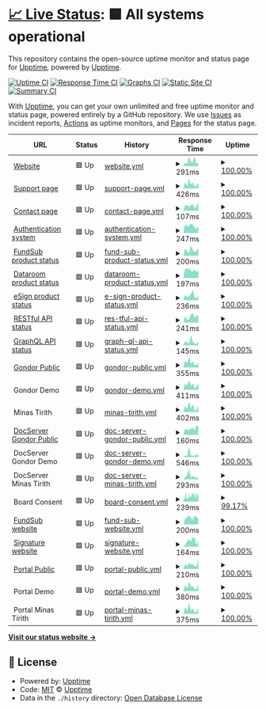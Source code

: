 # [📈 Live Status](https://upptime.github.io/upptime): <!--live status--> **🟩 All systems operational**

This repository contains the open-source uptime monitor and status page for [Upptime](https://upptime.js.org), powered by [Upptime](https://github.com/upptime/upptime).

[![Uptime CI](https://github.com/cmpham/upptime/workflows/Uptime%20CI/badge.svg)](https://github.com/anduintransaction/upptime/actions?query=workflow%3A%22Uptime+CI%22)
[![Response Time CI](https://github.com/cmpham/upptime/workflows/Response%20Time%20CI/badge.svg)](https://github.com/anduintransaction/upptime/actions?query=workflow%3A%22Response+Time+CI%22)
[![Graphs CI](https://github.com/cmpham/upptime/workflows/Graphs%20CI/badge.svg)](https://github.com/anduintransaction/upptime/actions?query=workflow%3A%22Graphs+CI%22)
[![Static Site CI](https://github.com/cmpham/upptime/workflows/Static%20Site%20CI/badge.svg)](https://github.com/anduintransaction/upptime/actions?query=workflow%3A%22Static+Site+CI%22)
[![Summary CI](https://github.com/cmpham/upptime/workflows/Summary%20CI/badge.svg)](https://github.com/anduintransaction/upptime/actions?query=workflow%3A%22Summary+CI%22)

With [Upptime](https://upptime.js.org), you can get your own unlimited and free uptime monitor and status page, powered entirely by a GitHub repository. We use [Issues](https://github.com/upptime/upptime/issues) as incident reports, [Actions](https://github.com/anduintransaction/upptime/actions) as uptime monitors, and [Pages](https://upptime.github.io/upptime) for the status page.

<!--start: status pages-->
<!-- This summary is generated by Upptime (https://github.com/upptime/upptime) -->
<!-- Do not edit this manually, your changes will be overwritten -->
<!-- prettier-ignore -->
| URL | Status | History | Response Time | Uptime |
| --- | ------ | ------- | ------------- | ------ |
| <img alt="" src="https://icons.duckduckgo.com/ip3/anduintransact.com.ico" height="13"> [Website](https://anduintransact.com) | 🟩 Up | [website.yml](https://github.com/anduintransaction/upptime/commits/HEAD/history/website.yml) | <details><summary><img alt="Response time graph" src="./graphs/website/response-time-week.png" height="20"> 291ms</summary><br><a href="https://status.anduin.report/history/website"><img alt="Response time 237" src="https://img.shields.io/endpoint?url=https%3A%2F%2Fraw.githubusercontent.com%2Fanduintransaction%2Fupptime%2FHEAD%2Fapi%2Fwebsite%2Fresponse-time.json"></a><br><a href="https://status.anduin.report/history/website"><img alt="24-hour response time 215" src="https://img.shields.io/endpoint?url=https%3A%2F%2Fraw.githubusercontent.com%2Fanduintransaction%2Fupptime%2FHEAD%2Fapi%2Fwebsite%2Fresponse-time-day.json"></a><br><a href="https://status.anduin.report/history/website"><img alt="7-day response time 291" src="https://img.shields.io/endpoint?url=https%3A%2F%2Fraw.githubusercontent.com%2Fanduintransaction%2Fupptime%2FHEAD%2Fapi%2Fwebsite%2Fresponse-time-week.json"></a><br><a href="https://status.anduin.report/history/website"><img alt="30-day response time 241" src="https://img.shields.io/endpoint?url=https%3A%2F%2Fraw.githubusercontent.com%2Fanduintransaction%2Fupptime%2FHEAD%2Fapi%2Fwebsite%2Fresponse-time-month.json"></a><br><a href="https://status.anduin.report/history/website"><img alt="1-year response time 243" src="https://img.shields.io/endpoint?url=https%3A%2F%2Fraw.githubusercontent.com%2Fanduintransaction%2Fupptime%2FHEAD%2Fapi%2Fwebsite%2Fresponse-time-year.json"></a></details> | <details><summary><a href="https://status.anduin.report/history/website">100.00%</a></summary><a href="https://status.anduin.report/history/website"><img alt="All-time uptime 100.00%" src="https://img.shields.io/endpoint?url=https%3A%2F%2Fraw.githubusercontent.com%2Fanduintransaction%2Fupptime%2FHEAD%2Fapi%2Fwebsite%2Fuptime.json"></a><br><a href="https://status.anduin.report/history/website"><img alt="24-hour uptime 100.00%" src="https://img.shields.io/endpoint?url=https%3A%2F%2Fraw.githubusercontent.com%2Fanduintransaction%2Fupptime%2FHEAD%2Fapi%2Fwebsite%2Fuptime-day.json"></a><br><a href="https://status.anduin.report/history/website"><img alt="7-day uptime 100.00%" src="https://img.shields.io/endpoint?url=https%3A%2F%2Fraw.githubusercontent.com%2Fanduintransaction%2Fupptime%2FHEAD%2Fapi%2Fwebsite%2Fuptime-week.json"></a><br><a href="https://status.anduin.report/history/website"><img alt="30-day uptime 100.00%" src="https://img.shields.io/endpoint?url=https%3A%2F%2Fraw.githubusercontent.com%2Fanduintransaction%2Fupptime%2FHEAD%2Fapi%2Fwebsite%2Fuptime-month.json"></a><br><a href="https://status.anduin.report/history/website"><img alt="1-year uptime 100.00%" src="https://img.shields.io/endpoint?url=https%3A%2F%2Fraw.githubusercontent.com%2Fanduintransaction%2Fupptime%2FHEAD%2Fapi%2Fwebsite%2Fuptime-year.json"></a></details>
| <img alt="" src="https://icons.duckduckgo.com/ip3/support.anduintransact.com.ico" height="13"> [Support page](https://support.anduintransact.com/) | 🟩 Up | [support-page.yml](https://github.com/anduintransaction/upptime/commits/HEAD/history/support-page.yml) | <details><summary><img alt="Response time graph" src="./graphs/support-page/response-time-week.png" height="20"> 426ms</summary><br><a href="https://status.anduin.report/history/support-page"><img alt="Response time 396" src="https://img.shields.io/endpoint?url=https%3A%2F%2Fraw.githubusercontent.com%2Fanduintransaction%2Fupptime%2FHEAD%2Fapi%2Fsupport-page%2Fresponse-time.json"></a><br><a href="https://status.anduin.report/history/support-page"><img alt="24-hour response time 471" src="https://img.shields.io/endpoint?url=https%3A%2F%2Fraw.githubusercontent.com%2Fanduintransaction%2Fupptime%2FHEAD%2Fapi%2Fsupport-page%2Fresponse-time-day.json"></a><br><a href="https://status.anduin.report/history/support-page"><img alt="7-day response time 426" src="https://img.shields.io/endpoint?url=https%3A%2F%2Fraw.githubusercontent.com%2Fanduintransaction%2Fupptime%2FHEAD%2Fapi%2Fsupport-page%2Fresponse-time-week.json"></a><br><a href="https://status.anduin.report/history/support-page"><img alt="30-day response time 521" src="https://img.shields.io/endpoint?url=https%3A%2F%2Fraw.githubusercontent.com%2Fanduintransaction%2Fupptime%2FHEAD%2Fapi%2Fsupport-page%2Fresponse-time-month.json"></a><br><a href="https://status.anduin.report/history/support-page"><img alt="1-year response time 434" src="https://img.shields.io/endpoint?url=https%3A%2F%2Fraw.githubusercontent.com%2Fanduintransaction%2Fupptime%2FHEAD%2Fapi%2Fsupport-page%2Fresponse-time-year.json"></a></details> | <details><summary><a href="https://status.anduin.report/history/support-page">100.00%</a></summary><a href="https://status.anduin.report/history/support-page"><img alt="All-time uptime 100.00%" src="https://img.shields.io/endpoint?url=https%3A%2F%2Fraw.githubusercontent.com%2Fanduintransaction%2Fupptime%2FHEAD%2Fapi%2Fsupport-page%2Fuptime.json"></a><br><a href="https://status.anduin.report/history/support-page"><img alt="24-hour uptime 100.00%" src="https://img.shields.io/endpoint?url=https%3A%2F%2Fraw.githubusercontent.com%2Fanduintransaction%2Fupptime%2FHEAD%2Fapi%2Fsupport-page%2Fuptime-day.json"></a><br><a href="https://status.anduin.report/history/support-page"><img alt="7-day uptime 100.00%" src="https://img.shields.io/endpoint?url=https%3A%2F%2Fraw.githubusercontent.com%2Fanduintransaction%2Fupptime%2FHEAD%2Fapi%2Fsupport-page%2Fuptime-week.json"></a><br><a href="https://status.anduin.report/history/support-page"><img alt="30-day uptime 100.00%" src="https://img.shields.io/endpoint?url=https%3A%2F%2Fraw.githubusercontent.com%2Fanduintransaction%2Fupptime%2FHEAD%2Fapi%2Fsupport-page%2Fuptime-month.json"></a><br><a href="https://status.anduin.report/history/support-page"><img alt="1-year uptime 100.00%" src="https://img.shields.io/endpoint?url=https%3A%2F%2Fraw.githubusercontent.com%2Fanduintransaction%2Fupptime%2FHEAD%2Fapi%2Fsupport-page%2Fuptime-year.json"></a></details>
| <img alt="" src="https://icons.duckduckgo.com/ip3/anduintransact.com.ico" height="13"> [Contact page](https://anduintransact.com/contact) | 🟩 Up | [contact-page.yml](https://github.com/anduintransaction/upptime/commits/HEAD/history/contact-page.yml) | <details><summary><img alt="Response time graph" src="./graphs/contact-page/response-time-week.png" height="20"> 107ms</summary><br><a href="https://status.anduin.report/history/contact-page"><img alt="Response time 135" src="https://img.shields.io/endpoint?url=https%3A%2F%2Fraw.githubusercontent.com%2Fanduintransaction%2Fupptime%2FHEAD%2Fapi%2Fcontact-page%2Fresponse-time.json"></a><br><a href="https://status.anduin.report/history/contact-page"><img alt="24-hour response time 183" src="https://img.shields.io/endpoint?url=https%3A%2F%2Fraw.githubusercontent.com%2Fanduintransaction%2Fupptime%2FHEAD%2Fapi%2Fcontact-page%2Fresponse-time-day.json"></a><br><a href="https://status.anduin.report/history/contact-page"><img alt="7-day response time 107" src="https://img.shields.io/endpoint?url=https%3A%2F%2Fraw.githubusercontent.com%2Fanduintransaction%2Fupptime%2FHEAD%2Fapi%2Fcontact-page%2Fresponse-time-week.json"></a><br><a href="https://status.anduin.report/history/contact-page"><img alt="30-day response time 112" src="https://img.shields.io/endpoint?url=https%3A%2F%2Fraw.githubusercontent.com%2Fanduintransaction%2Fupptime%2FHEAD%2Fapi%2Fcontact-page%2Fresponse-time-month.json"></a><br><a href="https://status.anduin.report/history/contact-page"><img alt="1-year response time 136" src="https://img.shields.io/endpoint?url=https%3A%2F%2Fraw.githubusercontent.com%2Fanduintransaction%2Fupptime%2FHEAD%2Fapi%2Fcontact-page%2Fresponse-time-year.json"></a></details> | <details><summary><a href="https://status.anduin.report/history/contact-page">100.00%</a></summary><a href="https://status.anduin.report/history/contact-page"><img alt="All-time uptime 100.00%" src="https://img.shields.io/endpoint?url=https%3A%2F%2Fraw.githubusercontent.com%2Fanduintransaction%2Fupptime%2FHEAD%2Fapi%2Fcontact-page%2Fuptime.json"></a><br><a href="https://status.anduin.report/history/contact-page"><img alt="24-hour uptime 100.00%" src="https://img.shields.io/endpoint?url=https%3A%2F%2Fraw.githubusercontent.com%2Fanduintransaction%2Fupptime%2FHEAD%2Fapi%2Fcontact-page%2Fuptime-day.json"></a><br><a href="https://status.anduin.report/history/contact-page"><img alt="7-day uptime 100.00%" src="https://img.shields.io/endpoint?url=https%3A%2F%2Fraw.githubusercontent.com%2Fanduintransaction%2Fupptime%2FHEAD%2Fapi%2Fcontact-page%2Fuptime-week.json"></a><br><a href="https://status.anduin.report/history/contact-page"><img alt="30-day uptime 100.00%" src="https://img.shields.io/endpoint?url=https%3A%2F%2Fraw.githubusercontent.com%2Fanduintransaction%2Fupptime%2FHEAD%2Fapi%2Fcontact-page%2Fuptime-month.json"></a><br><a href="https://status.anduin.report/history/contact-page"><img alt="1-year uptime 100.00%" src="https://img.shields.io/endpoint?url=https%3A%2F%2Fraw.githubusercontent.com%2Fanduintransaction%2Fupptime%2FHEAD%2Fapi%2Fcontact-page%2Fuptime-year.json"></a></details>
| <img alt="" src="https://icons.duckduckgo.com/ip3/id.anduin.app.ico" height="13"> [Authentication system](https://id.anduin.app/#/login) | 🟩 Up | [authentication-system.yml](https://github.com/anduintransaction/upptime/commits/HEAD/history/authentication-system.yml) | <details><summary><img alt="Response time graph" src="./graphs/authentication-system/response-time-week.png" height="20"> 247ms</summary><br><a href="https://status.anduin.report/history/authentication-system"><img alt="Response time 215" src="https://img.shields.io/endpoint?url=https%3A%2F%2Fraw.githubusercontent.com%2Fanduintransaction%2Fupptime%2FHEAD%2Fapi%2Fauthentication-system%2Fresponse-time.json"></a><br><a href="https://status.anduin.report/history/authentication-system"><img alt="24-hour response time 250" src="https://img.shields.io/endpoint?url=https%3A%2F%2Fraw.githubusercontent.com%2Fanduintransaction%2Fupptime%2FHEAD%2Fapi%2Fauthentication-system%2Fresponse-time-day.json"></a><br><a href="https://status.anduin.report/history/authentication-system"><img alt="7-day response time 247" src="https://img.shields.io/endpoint?url=https%3A%2F%2Fraw.githubusercontent.com%2Fanduintransaction%2Fupptime%2FHEAD%2Fapi%2Fauthentication-system%2Fresponse-time-week.json"></a><br><a href="https://status.anduin.report/history/authentication-system"><img alt="30-day response time 236" src="https://img.shields.io/endpoint?url=https%3A%2F%2Fraw.githubusercontent.com%2Fanduintransaction%2Fupptime%2FHEAD%2Fapi%2Fauthentication-system%2Fresponse-time-month.json"></a><br><a href="https://status.anduin.report/history/authentication-system"><img alt="1-year response time 235" src="https://img.shields.io/endpoint?url=https%3A%2F%2Fraw.githubusercontent.com%2Fanduintransaction%2Fupptime%2FHEAD%2Fapi%2Fauthentication-system%2Fresponse-time-year.json"></a></details> | <details><summary><a href="https://status.anduin.report/history/authentication-system">100.00%</a></summary><a href="https://status.anduin.report/history/authentication-system"><img alt="All-time uptime 100.00%" src="https://img.shields.io/endpoint?url=https%3A%2F%2Fraw.githubusercontent.com%2Fanduintransaction%2Fupptime%2FHEAD%2Fapi%2Fauthentication-system%2Fuptime.json"></a><br><a href="https://status.anduin.report/history/authentication-system"><img alt="24-hour uptime 100.00%" src="https://img.shields.io/endpoint?url=https%3A%2F%2Fraw.githubusercontent.com%2Fanduintransaction%2Fupptime%2FHEAD%2Fapi%2Fauthentication-system%2Fuptime-day.json"></a><br><a href="https://status.anduin.report/history/authentication-system"><img alt="7-day uptime 100.00%" src="https://img.shields.io/endpoint?url=https%3A%2F%2Fraw.githubusercontent.com%2Fanduintransaction%2Fupptime%2FHEAD%2Fapi%2Fauthentication-system%2Fuptime-week.json"></a><br><a href="https://status.anduin.report/history/authentication-system"><img alt="30-day uptime 100.00%" src="https://img.shields.io/endpoint?url=https%3A%2F%2Fraw.githubusercontent.com%2Fanduintransaction%2Fupptime%2FHEAD%2Fapi%2Fauthentication-system%2Fuptime-month.json"></a><br><a href="https://status.anduin.report/history/authentication-system"><img alt="1-year uptime 100.00%" src="https://img.shields.io/endpoint?url=https%3A%2F%2Fraw.githubusercontent.com%2Fanduintransaction%2Fupptime%2FHEAD%2Fapi%2Fauthentication-system%2Fuptime-year.json"></a></details>
| <img alt="" src="https://icons.duckduckgo.com/ip3/fundsub.anduin.app.ico" height="13"> [FundSub product status](https://fundsub.anduin.app/api/v3/standalone-app) | 🟩 Up | [fund-sub-product-status.yml](https://github.com/anduintransaction/upptime/commits/HEAD/history/fund-sub-product-status.yml) | <details><summary><img alt="Response time graph" src="./graphs/fund-sub-product-status/response-time-week.png" height="20"> 200ms</summary><br><a href="https://status.anduin.report/history/fund-sub-product-status"><img alt="Response time 215" src="https://img.shields.io/endpoint?url=https%3A%2F%2Fraw.githubusercontent.com%2Fanduintransaction%2Fupptime%2FHEAD%2Fapi%2Ffund-sub-product-status%2Fresponse-time.json"></a><br><a href="https://status.anduin.report/history/fund-sub-product-status"><img alt="24-hour response time 263" src="https://img.shields.io/endpoint?url=https%3A%2F%2Fraw.githubusercontent.com%2Fanduintransaction%2Fupptime%2FHEAD%2Fapi%2Ffund-sub-product-status%2Fresponse-time-day.json"></a><br><a href="https://status.anduin.report/history/fund-sub-product-status"><img alt="7-day response time 200" src="https://img.shields.io/endpoint?url=https%3A%2F%2Fraw.githubusercontent.com%2Fanduintransaction%2Fupptime%2FHEAD%2Fapi%2Ffund-sub-product-status%2Fresponse-time-week.json"></a><br><a href="https://status.anduin.report/history/fund-sub-product-status"><img alt="30-day response time 201" src="https://img.shields.io/endpoint?url=https%3A%2F%2Fraw.githubusercontent.com%2Fanduintransaction%2Fupptime%2FHEAD%2Fapi%2Ffund-sub-product-status%2Fresponse-time-month.json"></a><br><a href="https://status.anduin.report/history/fund-sub-product-status"><img alt="1-year response time 239" src="https://img.shields.io/endpoint?url=https%3A%2F%2Fraw.githubusercontent.com%2Fanduintransaction%2Fupptime%2FHEAD%2Fapi%2Ffund-sub-product-status%2Fresponse-time-year.json"></a></details> | <details><summary><a href="https://status.anduin.report/history/fund-sub-product-status">100.00%</a></summary><a href="https://status.anduin.report/history/fund-sub-product-status"><img alt="All-time uptime 100.00%" src="https://img.shields.io/endpoint?url=https%3A%2F%2Fraw.githubusercontent.com%2Fanduintransaction%2Fupptime%2FHEAD%2Fapi%2Ffund-sub-product-status%2Fuptime.json"></a><br><a href="https://status.anduin.report/history/fund-sub-product-status"><img alt="24-hour uptime 100.00%" src="https://img.shields.io/endpoint?url=https%3A%2F%2Fraw.githubusercontent.com%2Fanduintransaction%2Fupptime%2FHEAD%2Fapi%2Ffund-sub-product-status%2Fuptime-day.json"></a><br><a href="https://status.anduin.report/history/fund-sub-product-status"><img alt="7-day uptime 100.00%" src="https://img.shields.io/endpoint?url=https%3A%2F%2Fraw.githubusercontent.com%2Fanduintransaction%2Fupptime%2FHEAD%2Fapi%2Ffund-sub-product-status%2Fuptime-week.json"></a><br><a href="https://status.anduin.report/history/fund-sub-product-status"><img alt="30-day uptime 100.00%" src="https://img.shields.io/endpoint?url=https%3A%2F%2Fraw.githubusercontent.com%2Fanduintransaction%2Fupptime%2FHEAD%2Fapi%2Ffund-sub-product-status%2Fuptime-month.json"></a><br><a href="https://status.anduin.report/history/fund-sub-product-status"><img alt="1-year uptime 100.00%" src="https://img.shields.io/endpoint?url=https%3A%2F%2Fraw.githubusercontent.com%2Fanduintransaction%2Fupptime%2FHEAD%2Fapi%2Ffund-sub-product-status%2Fuptime-year.json"></a></details>
| <img alt="" src="https://icons.duckduckgo.com/ip3/dataroom.anduin.app.ico" height="13"> [Dataroom product status](https://dataroom.anduin.app/api/v3/standalone-app) | 🟩 Up | [dataroom-product-status.yml](https://github.com/anduintransaction/upptime/commits/HEAD/history/dataroom-product-status.yml) | <details><summary><img alt="Response time graph" src="./graphs/dataroom-product-status/response-time-week.png" height="20"> 197ms</summary><br><a href="https://status.anduin.report/history/dataroom-product-status"><img alt="Response time 214" src="https://img.shields.io/endpoint?url=https%3A%2F%2Fraw.githubusercontent.com%2Fanduintransaction%2Fupptime%2FHEAD%2Fapi%2Fdataroom-product-status%2Fresponse-time.json"></a><br><a href="https://status.anduin.report/history/dataroom-product-status"><img alt="24-hour response time 182" src="https://img.shields.io/endpoint?url=https%3A%2F%2Fraw.githubusercontent.com%2Fanduintransaction%2Fupptime%2FHEAD%2Fapi%2Fdataroom-product-status%2Fresponse-time-day.json"></a><br><a href="https://status.anduin.report/history/dataroom-product-status"><img alt="7-day response time 197" src="https://img.shields.io/endpoint?url=https%3A%2F%2Fraw.githubusercontent.com%2Fanduintransaction%2Fupptime%2FHEAD%2Fapi%2Fdataroom-product-status%2Fresponse-time-week.json"></a><br><a href="https://status.anduin.report/history/dataroom-product-status"><img alt="30-day response time 205" src="https://img.shields.io/endpoint?url=https%3A%2F%2Fraw.githubusercontent.com%2Fanduintransaction%2Fupptime%2FHEAD%2Fapi%2Fdataroom-product-status%2Fresponse-time-month.json"></a><br><a href="https://status.anduin.report/history/dataroom-product-status"><img alt="1-year response time 232" src="https://img.shields.io/endpoint?url=https%3A%2F%2Fraw.githubusercontent.com%2Fanduintransaction%2Fupptime%2FHEAD%2Fapi%2Fdataroom-product-status%2Fresponse-time-year.json"></a></details> | <details><summary><a href="https://status.anduin.report/history/dataroom-product-status">100.00%</a></summary><a href="https://status.anduin.report/history/dataroom-product-status"><img alt="All-time uptime 100.00%" src="https://img.shields.io/endpoint?url=https%3A%2F%2Fraw.githubusercontent.com%2Fanduintransaction%2Fupptime%2FHEAD%2Fapi%2Fdataroom-product-status%2Fuptime.json"></a><br><a href="https://status.anduin.report/history/dataroom-product-status"><img alt="24-hour uptime 100.00%" src="https://img.shields.io/endpoint?url=https%3A%2F%2Fraw.githubusercontent.com%2Fanduintransaction%2Fupptime%2FHEAD%2Fapi%2Fdataroom-product-status%2Fuptime-day.json"></a><br><a href="https://status.anduin.report/history/dataroom-product-status"><img alt="7-day uptime 100.00%" src="https://img.shields.io/endpoint?url=https%3A%2F%2Fraw.githubusercontent.com%2Fanduintransaction%2Fupptime%2FHEAD%2Fapi%2Fdataroom-product-status%2Fuptime-week.json"></a><br><a href="https://status.anduin.report/history/dataroom-product-status"><img alt="30-day uptime 100.00%" src="https://img.shields.io/endpoint?url=https%3A%2F%2Fraw.githubusercontent.com%2Fanduintransaction%2Fupptime%2FHEAD%2Fapi%2Fdataroom-product-status%2Fuptime-month.json"></a><br><a href="https://status.anduin.report/history/dataroom-product-status"><img alt="1-year uptime 100.00%" src="https://img.shields.io/endpoint?url=https%3A%2F%2Fraw.githubusercontent.com%2Fanduintransaction%2Fupptime%2FHEAD%2Fapi%2Fdataroom-product-status%2Fuptime-year.json"></a></details>
| <img alt="" src="https://icons.duckduckgo.com/ip3/sign.anduin.app.ico" height="13"> [eSign product status](https://sign.anduin.app/api/v3/standalone-app) | 🟩 Up | [e-sign-product-status.yml](https://github.com/anduintransaction/upptime/commits/HEAD/history/e-sign-product-status.yml) | <details><summary><img alt="Response time graph" src="./graphs/e-sign-product-status/response-time-week.png" height="20"> 236ms</summary><br><a href="https://status.anduin.report/history/e-sign-product-status"><img alt="Response time 206" src="https://img.shields.io/endpoint?url=https%3A%2F%2Fraw.githubusercontent.com%2Fanduintransaction%2Fupptime%2FHEAD%2Fapi%2Fe-sign-product-status%2Fresponse-time.json"></a><br><a href="https://status.anduin.report/history/e-sign-product-status"><img alt="24-hour response time 220" src="https://img.shields.io/endpoint?url=https%3A%2F%2Fraw.githubusercontent.com%2Fanduintransaction%2Fupptime%2FHEAD%2Fapi%2Fe-sign-product-status%2Fresponse-time-day.json"></a><br><a href="https://status.anduin.report/history/e-sign-product-status"><img alt="7-day response time 236" src="https://img.shields.io/endpoint?url=https%3A%2F%2Fraw.githubusercontent.com%2Fanduintransaction%2Fupptime%2FHEAD%2Fapi%2Fe-sign-product-status%2Fresponse-time-week.json"></a><br><a href="https://status.anduin.report/history/e-sign-product-status"><img alt="30-day response time 218" src="https://img.shields.io/endpoint?url=https%3A%2F%2Fraw.githubusercontent.com%2Fanduintransaction%2Fupptime%2FHEAD%2Fapi%2Fe-sign-product-status%2Fresponse-time-month.json"></a><br><a href="https://status.anduin.report/history/e-sign-product-status"><img alt="1-year response time 225" src="https://img.shields.io/endpoint?url=https%3A%2F%2Fraw.githubusercontent.com%2Fanduintransaction%2Fupptime%2FHEAD%2Fapi%2Fe-sign-product-status%2Fresponse-time-year.json"></a></details> | <details><summary><a href="https://status.anduin.report/history/e-sign-product-status">100.00%</a></summary><a href="https://status.anduin.report/history/e-sign-product-status"><img alt="All-time uptime 100.00%" src="https://img.shields.io/endpoint?url=https%3A%2F%2Fraw.githubusercontent.com%2Fanduintransaction%2Fupptime%2FHEAD%2Fapi%2Fe-sign-product-status%2Fuptime.json"></a><br><a href="https://status.anduin.report/history/e-sign-product-status"><img alt="24-hour uptime 100.00%" src="https://img.shields.io/endpoint?url=https%3A%2F%2Fraw.githubusercontent.com%2Fanduintransaction%2Fupptime%2FHEAD%2Fapi%2Fe-sign-product-status%2Fuptime-day.json"></a><br><a href="https://status.anduin.report/history/e-sign-product-status"><img alt="7-day uptime 100.00%" src="https://img.shields.io/endpoint?url=https%3A%2F%2Fraw.githubusercontent.com%2Fanduintransaction%2Fupptime%2FHEAD%2Fapi%2Fe-sign-product-status%2Fuptime-week.json"></a><br><a href="https://status.anduin.report/history/e-sign-product-status"><img alt="30-day uptime 100.00%" src="https://img.shields.io/endpoint?url=https%3A%2F%2Fraw.githubusercontent.com%2Fanduintransaction%2Fupptime%2FHEAD%2Fapi%2Fe-sign-product-status%2Fuptime-month.json"></a><br><a href="https://status.anduin.report/history/e-sign-product-status"><img alt="1-year uptime 100.00%" src="https://img.shields.io/endpoint?url=https%3A%2F%2Fraw.githubusercontent.com%2Fanduintransaction%2Fupptime%2FHEAD%2Fapi%2Fe-sign-product-status%2Fuptime-year.json"></a></details>
| <img alt="" src="https://icons.duckduckgo.com/ip3/api.anduin.app.ico" height="13"> [RESTful API status](https://api.anduin.app/api/v1/fundsub/) | 🟩 Up | [res-tful-api-status.yml](https://github.com/anduintransaction/upptime/commits/HEAD/history/res-tful-api-status.yml) | <details><summary><img alt="Response time graph" src="./graphs/res-tful-api-status/response-time-week.png" height="20"> 241ms</summary><br><a href="https://status.anduin.report/history/res-tful-api-status"><img alt="Response time 223" src="https://img.shields.io/endpoint?url=https%3A%2F%2Fraw.githubusercontent.com%2Fanduintransaction%2Fupptime%2FHEAD%2Fapi%2Fres-tful-api-status%2Fresponse-time.json"></a><br><a href="https://status.anduin.report/history/res-tful-api-status"><img alt="24-hour response time 301" src="https://img.shields.io/endpoint?url=https%3A%2F%2Fraw.githubusercontent.com%2Fanduintransaction%2Fupptime%2FHEAD%2Fapi%2Fres-tful-api-status%2Fresponse-time-day.json"></a><br><a href="https://status.anduin.report/history/res-tful-api-status"><img alt="7-day response time 241" src="https://img.shields.io/endpoint?url=https%3A%2F%2Fraw.githubusercontent.com%2Fanduintransaction%2Fupptime%2FHEAD%2Fapi%2Fres-tful-api-status%2Fresponse-time-week.json"></a><br><a href="https://status.anduin.report/history/res-tful-api-status"><img alt="30-day response time 246" src="https://img.shields.io/endpoint?url=https%3A%2F%2Fraw.githubusercontent.com%2Fanduintransaction%2Fupptime%2FHEAD%2Fapi%2Fres-tful-api-status%2Fresponse-time-month.json"></a><br><a href="https://status.anduin.report/history/res-tful-api-status"><img alt="1-year response time 247" src="https://img.shields.io/endpoint?url=https%3A%2F%2Fraw.githubusercontent.com%2Fanduintransaction%2Fupptime%2FHEAD%2Fapi%2Fres-tful-api-status%2Fresponse-time-year.json"></a></details> | <details><summary><a href="https://status.anduin.report/history/res-tful-api-status">100.00%</a></summary><a href="https://status.anduin.report/history/res-tful-api-status"><img alt="All-time uptime 99.97%" src="https://img.shields.io/endpoint?url=https%3A%2F%2Fraw.githubusercontent.com%2Fanduintransaction%2Fupptime%2FHEAD%2Fapi%2Fres-tful-api-status%2Fuptime.json"></a><br><a href="https://status.anduin.report/history/res-tful-api-status"><img alt="24-hour uptime 100.00%" src="https://img.shields.io/endpoint?url=https%3A%2F%2Fraw.githubusercontent.com%2Fanduintransaction%2Fupptime%2FHEAD%2Fapi%2Fres-tful-api-status%2Fuptime-day.json"></a><br><a href="https://status.anduin.report/history/res-tful-api-status"><img alt="7-day uptime 100.00%" src="https://img.shields.io/endpoint?url=https%3A%2F%2Fraw.githubusercontent.com%2Fanduintransaction%2Fupptime%2FHEAD%2Fapi%2Fres-tful-api-status%2Fuptime-week.json"></a><br><a href="https://status.anduin.report/history/res-tful-api-status"><img alt="30-day uptime 100.00%" src="https://img.shields.io/endpoint?url=https%3A%2F%2Fraw.githubusercontent.com%2Fanduintransaction%2Fupptime%2FHEAD%2Fapi%2Fres-tful-api-status%2Fuptime-month.json"></a><br><a href="https://status.anduin.report/history/res-tful-api-status"><img alt="1-year uptime 99.95%" src="https://img.shields.io/endpoint?url=https%3A%2F%2Fraw.githubusercontent.com%2Fanduintransaction%2Fupptime%2FHEAD%2Fapi%2Fres-tful-api-status%2Fuptime-year.json"></a></details>
| <img alt="" src="https://icons.duckduckgo.com/ip3/api.anduin.app.ico" height="13"> [GraphQL API status](https://api.anduin.app/graphql) | 🟩 Up | [graph-ql-api-status.yml](https://github.com/anduintransaction/upptime/commits/HEAD/history/graph-ql-api-status.yml) | <details><summary><img alt="Response time graph" src="./graphs/graph-ql-api-status/response-time-week.png" height="20"> 145ms</summary><br><a href="https://status.anduin.report/history/graph-ql-api-status"><img alt="Response time 115" src="https://img.shields.io/endpoint?url=https%3A%2F%2Fraw.githubusercontent.com%2Fanduintransaction%2Fupptime%2FHEAD%2Fapi%2Fgraph-ql-api-status%2Fresponse-time.json"></a><br><a href="https://status.anduin.report/history/graph-ql-api-status"><img alt="24-hour response time 150" src="https://img.shields.io/endpoint?url=https%3A%2F%2Fraw.githubusercontent.com%2Fanduintransaction%2Fupptime%2FHEAD%2Fapi%2Fgraph-ql-api-status%2Fresponse-time-day.json"></a><br><a href="https://status.anduin.report/history/graph-ql-api-status"><img alt="7-day response time 145" src="https://img.shields.io/endpoint?url=https%3A%2F%2Fraw.githubusercontent.com%2Fanduintransaction%2Fupptime%2FHEAD%2Fapi%2Fgraph-ql-api-status%2Fresponse-time-week.json"></a><br><a href="https://status.anduin.report/history/graph-ql-api-status"><img alt="30-day response time 117" src="https://img.shields.io/endpoint?url=https%3A%2F%2Fraw.githubusercontent.com%2Fanduintransaction%2Fupptime%2FHEAD%2Fapi%2Fgraph-ql-api-status%2Fresponse-time-month.json"></a><br><a href="https://status.anduin.report/history/graph-ql-api-status"><img alt="1-year response time 136" src="https://img.shields.io/endpoint?url=https%3A%2F%2Fraw.githubusercontent.com%2Fanduintransaction%2Fupptime%2FHEAD%2Fapi%2Fgraph-ql-api-status%2Fresponse-time-year.json"></a></details> | <details><summary><a href="https://status.anduin.report/history/graph-ql-api-status">100.00%</a></summary><a href="https://status.anduin.report/history/graph-ql-api-status"><img alt="All-time uptime 100.00%" src="https://img.shields.io/endpoint?url=https%3A%2F%2Fraw.githubusercontent.com%2Fanduintransaction%2Fupptime%2FHEAD%2Fapi%2Fgraph-ql-api-status%2Fuptime.json"></a><br><a href="https://status.anduin.report/history/graph-ql-api-status"><img alt="24-hour uptime 100.00%" src="https://img.shields.io/endpoint?url=https%3A%2F%2Fraw.githubusercontent.com%2Fanduintransaction%2Fupptime%2FHEAD%2Fapi%2Fgraph-ql-api-status%2Fuptime-day.json"></a><br><a href="https://status.anduin.report/history/graph-ql-api-status"><img alt="7-day uptime 100.00%" src="https://img.shields.io/endpoint?url=https%3A%2F%2Fraw.githubusercontent.com%2Fanduintransaction%2Fupptime%2FHEAD%2Fapi%2Fgraph-ql-api-status%2Fuptime-week.json"></a><br><a href="https://status.anduin.report/history/graph-ql-api-status"><img alt="30-day uptime 100.00%" src="https://img.shields.io/endpoint?url=https%3A%2F%2Fraw.githubusercontent.com%2Fanduintransaction%2Fupptime%2FHEAD%2Fapi%2Fgraph-ql-api-status%2Fuptime-month.json"></a><br><a href="https://status.anduin.report/history/graph-ql-api-status"><img alt="1-year uptime 100.00%" src="https://img.shields.io/endpoint?url=https%3A%2F%2Fraw.githubusercontent.com%2Fanduintransaction%2Fupptime%2FHEAD%2Fapi%2Fgraph-ql-api-status%2Fuptime-year.json"></a></details>
| <img alt="" src="https://icons.duckduckgo.com/ip3/deals.anduintransact.com.ico" height="13"> [Gondor Public](https://deals.anduintransact.com/api/v3/standalone-app) | 🟩 Up | [gondor-public.yml](https://github.com/anduintransaction/upptime/commits/HEAD/history/gondor-public.yml) | <details><summary><img alt="Response time graph" src="./graphs/gondor-public/response-time-week.png" height="20"> 355ms</summary><br><a href="https://status.anduin.report/history/gondor-public"><img alt="Response time 226" src="https://img.shields.io/endpoint?url=https%3A%2F%2Fraw.githubusercontent.com%2Fanduintransaction%2Fupptime%2FHEAD%2Fapi%2Fgondor-public%2Fresponse-time.json"></a><br><a href="https://status.anduin.report/history/gondor-public"><img alt="24-hour response time 380" src="https://img.shields.io/endpoint?url=https%3A%2F%2Fraw.githubusercontent.com%2Fanduintransaction%2Fupptime%2FHEAD%2Fapi%2Fgondor-public%2Fresponse-time-day.json"></a><br><a href="https://status.anduin.report/history/gondor-public"><img alt="7-day response time 355" src="https://img.shields.io/endpoint?url=https%3A%2F%2Fraw.githubusercontent.com%2Fanduintransaction%2Fupptime%2FHEAD%2Fapi%2Fgondor-public%2Fresponse-time-week.json"></a><br><a href="https://status.anduin.report/history/gondor-public"><img alt="30-day response time 305" src="https://img.shields.io/endpoint?url=https%3A%2F%2Fraw.githubusercontent.com%2Fanduintransaction%2Fupptime%2FHEAD%2Fapi%2Fgondor-public%2Fresponse-time-month.json"></a><br><a href="https://status.anduin.report/history/gondor-public"><img alt="1-year response time 251" src="https://img.shields.io/endpoint?url=https%3A%2F%2Fraw.githubusercontent.com%2Fanduintransaction%2Fupptime%2FHEAD%2Fapi%2Fgondor-public%2Fresponse-time-year.json"></a></details> | <details><summary><a href="https://status.anduin.report/history/gondor-public">100.00%</a></summary><a href="https://status.anduin.report/history/gondor-public"><img alt="All-time uptime 100.00%" src="https://img.shields.io/endpoint?url=https%3A%2F%2Fraw.githubusercontent.com%2Fanduintransaction%2Fupptime%2FHEAD%2Fapi%2Fgondor-public%2Fuptime.json"></a><br><a href="https://status.anduin.report/history/gondor-public"><img alt="24-hour uptime 100.00%" src="https://img.shields.io/endpoint?url=https%3A%2F%2Fraw.githubusercontent.com%2Fanduintransaction%2Fupptime%2FHEAD%2Fapi%2Fgondor-public%2Fuptime-day.json"></a><br><a href="https://status.anduin.report/history/gondor-public"><img alt="7-day uptime 100.00%" src="https://img.shields.io/endpoint?url=https%3A%2F%2Fraw.githubusercontent.com%2Fanduintransaction%2Fupptime%2FHEAD%2Fapi%2Fgondor-public%2Fuptime-week.json"></a><br><a href="https://status.anduin.report/history/gondor-public"><img alt="30-day uptime 100.00%" src="https://img.shields.io/endpoint?url=https%3A%2F%2Fraw.githubusercontent.com%2Fanduintransaction%2Fupptime%2FHEAD%2Fapi%2Fgondor-public%2Fuptime-month.json"></a><br><a href="https://status.anduin.report/history/gondor-public"><img alt="1-year uptime 100.00%" src="https://img.shields.io/endpoint?url=https%3A%2F%2Fraw.githubusercontent.com%2Fanduintransaction%2Fupptime%2FHEAD%2Fapi%2Fgondor-public%2Fuptime-year.json"></a></details>
| <img alt="" src="https://icons.duckduckgo.com/ip3/null.ico" height="13"> Gondor Demo | 🟩 Up | [gondor-demo.yml](https://github.com/anduintransaction/upptime/commits/HEAD/history/gondor-demo.yml) | <details><summary><img alt="Response time graph" src="./graphs/gondor-demo/response-time-week.png" height="20"> 411ms</summary><br><a href="https://status.anduin.report/history/gondor-demo"><img alt="Response time 288" src="https://img.shields.io/endpoint?url=https%3A%2F%2Fraw.githubusercontent.com%2Fanduintransaction%2Fupptime%2FHEAD%2Fapi%2Fgondor-demo%2Fresponse-time.json"></a><br><a href="https://status.anduin.report/history/gondor-demo"><img alt="24-hour response time 533" src="https://img.shields.io/endpoint?url=https%3A%2F%2Fraw.githubusercontent.com%2Fanduintransaction%2Fupptime%2FHEAD%2Fapi%2Fgondor-demo%2Fresponse-time-day.json"></a><br><a href="https://status.anduin.report/history/gondor-demo"><img alt="7-day response time 411" src="https://img.shields.io/endpoint?url=https%3A%2F%2Fraw.githubusercontent.com%2Fanduintransaction%2Fupptime%2FHEAD%2Fapi%2Fgondor-demo%2Fresponse-time-week.json"></a><br><a href="https://status.anduin.report/history/gondor-demo"><img alt="30-day response time 466" src="https://img.shields.io/endpoint?url=https%3A%2F%2Fraw.githubusercontent.com%2Fanduintransaction%2Fupptime%2FHEAD%2Fapi%2Fgondor-demo%2Fresponse-time-month.json"></a><br><a href="https://status.anduin.report/history/gondor-demo"><img alt="1-year response time 332" src="https://img.shields.io/endpoint?url=https%3A%2F%2Fraw.githubusercontent.com%2Fanduintransaction%2Fupptime%2FHEAD%2Fapi%2Fgondor-demo%2Fresponse-time-year.json"></a></details> | <details><summary><a href="https://status.anduin.report/history/gondor-demo">100.00%</a></summary><a href="https://status.anduin.report/history/gondor-demo"><img alt="All-time uptime 100.00%" src="https://img.shields.io/endpoint?url=https%3A%2F%2Fraw.githubusercontent.com%2Fanduintransaction%2Fupptime%2FHEAD%2Fapi%2Fgondor-demo%2Fuptime.json"></a><br><a href="https://status.anduin.report/history/gondor-demo"><img alt="24-hour uptime 100.00%" src="https://img.shields.io/endpoint?url=https%3A%2F%2Fraw.githubusercontent.com%2Fanduintransaction%2Fupptime%2FHEAD%2Fapi%2Fgondor-demo%2Fuptime-day.json"></a><br><a href="https://status.anduin.report/history/gondor-demo"><img alt="7-day uptime 100.00%" src="https://img.shields.io/endpoint?url=https%3A%2F%2Fraw.githubusercontent.com%2Fanduintransaction%2Fupptime%2FHEAD%2Fapi%2Fgondor-demo%2Fuptime-week.json"></a><br><a href="https://status.anduin.report/history/gondor-demo"><img alt="30-day uptime 100.00%" src="https://img.shields.io/endpoint?url=https%3A%2F%2Fraw.githubusercontent.com%2Fanduintransaction%2Fupptime%2FHEAD%2Fapi%2Fgondor-demo%2Fuptime-month.json"></a><br><a href="https://status.anduin.report/history/gondor-demo"><img alt="1-year uptime 100.00%" src="https://img.shields.io/endpoint?url=https%3A%2F%2Fraw.githubusercontent.com%2Fanduintransaction%2Fupptime%2FHEAD%2Fapi%2Fgondor-demo%2Fuptime-year.json"></a></details>
| <img alt="" src="https://icons.duckduckgo.com/ip3/null.ico" height="13"> Minas Tirith | 🟩 Up | [minas-tirith.yml](https://github.com/anduintransaction/upptime/commits/HEAD/history/minas-tirith.yml) | <details><summary><img alt="Response time graph" src="./graphs/minas-tirith/response-time-week.png" height="20"> 402ms</summary><br><a href="https://status.anduin.report/history/minas-tirith"><img alt="Response time 255" src="https://img.shields.io/endpoint?url=https%3A%2F%2Fraw.githubusercontent.com%2Fanduintransaction%2Fupptime%2FHEAD%2Fapi%2Fminas-tirith%2Fresponse-time.json"></a><br><a href="https://status.anduin.report/history/minas-tirith"><img alt="24-hour response time 530" src="https://img.shields.io/endpoint?url=https%3A%2F%2Fraw.githubusercontent.com%2Fanduintransaction%2Fupptime%2FHEAD%2Fapi%2Fminas-tirith%2Fresponse-time-day.json"></a><br><a href="https://status.anduin.report/history/minas-tirith"><img alt="7-day response time 402" src="https://img.shields.io/endpoint?url=https%3A%2F%2Fraw.githubusercontent.com%2Fanduintransaction%2Fupptime%2FHEAD%2Fapi%2Fminas-tirith%2Fresponse-time-week.json"></a><br><a href="https://status.anduin.report/history/minas-tirith"><img alt="30-day response time 318" src="https://img.shields.io/endpoint?url=https%3A%2F%2Fraw.githubusercontent.com%2Fanduintransaction%2Fupptime%2FHEAD%2Fapi%2Fminas-tirith%2Fresponse-time-month.json"></a><br><a href="https://status.anduin.report/history/minas-tirith"><img alt="1-year response time 280" src="https://img.shields.io/endpoint?url=https%3A%2F%2Fraw.githubusercontent.com%2Fanduintransaction%2Fupptime%2FHEAD%2Fapi%2Fminas-tirith%2Fresponse-time-year.json"></a></details> | <details><summary><a href="https://status.anduin.report/history/minas-tirith">100.00%</a></summary><a href="https://status.anduin.report/history/minas-tirith"><img alt="All-time uptime 100.00%" src="https://img.shields.io/endpoint?url=https%3A%2F%2Fraw.githubusercontent.com%2Fanduintransaction%2Fupptime%2FHEAD%2Fapi%2Fminas-tirith%2Fuptime.json"></a><br><a href="https://status.anduin.report/history/minas-tirith"><img alt="24-hour uptime 100.00%" src="https://img.shields.io/endpoint?url=https%3A%2F%2Fraw.githubusercontent.com%2Fanduintransaction%2Fupptime%2FHEAD%2Fapi%2Fminas-tirith%2Fuptime-day.json"></a><br><a href="https://status.anduin.report/history/minas-tirith"><img alt="7-day uptime 100.00%" src="https://img.shields.io/endpoint?url=https%3A%2F%2Fraw.githubusercontent.com%2Fanduintransaction%2Fupptime%2FHEAD%2Fapi%2Fminas-tirith%2Fuptime-week.json"></a><br><a href="https://status.anduin.report/history/minas-tirith"><img alt="30-day uptime 100.00%" src="https://img.shields.io/endpoint?url=https%3A%2F%2Fraw.githubusercontent.com%2Fanduintransaction%2Fupptime%2FHEAD%2Fapi%2Fminas-tirith%2Fuptime-month.json"></a><br><a href="https://status.anduin.report/history/minas-tirith"><img alt="1-year uptime 100.00%" src="https://img.shields.io/endpoint?url=https%3A%2F%2Fraw.githubusercontent.com%2Fanduintransaction%2Fupptime%2FHEAD%2Fapi%2Fminas-tirith%2Fuptime-year.json"></a></details>
| <img alt="" src="https://icons.duckduckgo.com/ip3/doc-server.anduin.app.ico" height="13"> [DocServer Gondor Public](https://doc-server.anduin.app/web-apps/apps/api/documents/api.js) | 🟩 Up | [doc-server-gondor-public.yml](https://github.com/anduintransaction/upptime/commits/HEAD/history/doc-server-gondor-public.yml) | <details><summary><img alt="Response time graph" src="./graphs/doc-server-gondor-public/response-time-week.png" height="20"> 160ms</summary><br><a href="https://status.anduin.report/history/doc-server-gondor-public"><img alt="Response time 184" src="https://img.shields.io/endpoint?url=https%3A%2F%2Fraw.githubusercontent.com%2Fanduintransaction%2Fupptime%2FHEAD%2Fapi%2Fdoc-server-gondor-public%2Fresponse-time.json"></a><br><a href="https://status.anduin.report/history/doc-server-gondor-public"><img alt="24-hour response time 208" src="https://img.shields.io/endpoint?url=https%3A%2F%2Fraw.githubusercontent.com%2Fanduintransaction%2Fupptime%2FHEAD%2Fapi%2Fdoc-server-gondor-public%2Fresponse-time-day.json"></a><br><a href="https://status.anduin.report/history/doc-server-gondor-public"><img alt="7-day response time 160" src="https://img.shields.io/endpoint?url=https%3A%2F%2Fraw.githubusercontent.com%2Fanduintransaction%2Fupptime%2FHEAD%2Fapi%2Fdoc-server-gondor-public%2Fresponse-time-week.json"></a><br><a href="https://status.anduin.report/history/doc-server-gondor-public"><img alt="30-day response time 153" src="https://img.shields.io/endpoint?url=https%3A%2F%2Fraw.githubusercontent.com%2Fanduintransaction%2Fupptime%2FHEAD%2Fapi%2Fdoc-server-gondor-public%2Fresponse-time-month.json"></a><br><a href="https://status.anduin.report/history/doc-server-gondor-public"><img alt="1-year response time 198" src="https://img.shields.io/endpoint?url=https%3A%2F%2Fraw.githubusercontent.com%2Fanduintransaction%2Fupptime%2FHEAD%2Fapi%2Fdoc-server-gondor-public%2Fresponse-time-year.json"></a></details> | <details><summary><a href="https://status.anduin.report/history/doc-server-gondor-public">100.00%</a></summary><a href="https://status.anduin.report/history/doc-server-gondor-public"><img alt="All-time uptime 100.00%" src="https://img.shields.io/endpoint?url=https%3A%2F%2Fraw.githubusercontent.com%2Fanduintransaction%2Fupptime%2FHEAD%2Fapi%2Fdoc-server-gondor-public%2Fuptime.json"></a><br><a href="https://status.anduin.report/history/doc-server-gondor-public"><img alt="24-hour uptime 100.00%" src="https://img.shields.io/endpoint?url=https%3A%2F%2Fraw.githubusercontent.com%2Fanduintransaction%2Fupptime%2FHEAD%2Fapi%2Fdoc-server-gondor-public%2Fuptime-day.json"></a><br><a href="https://status.anduin.report/history/doc-server-gondor-public"><img alt="7-day uptime 100.00%" src="https://img.shields.io/endpoint?url=https%3A%2F%2Fraw.githubusercontent.com%2Fanduintransaction%2Fupptime%2FHEAD%2Fapi%2Fdoc-server-gondor-public%2Fuptime-week.json"></a><br><a href="https://status.anduin.report/history/doc-server-gondor-public"><img alt="30-day uptime 100.00%" src="https://img.shields.io/endpoint?url=https%3A%2F%2Fraw.githubusercontent.com%2Fanduintransaction%2Fupptime%2FHEAD%2Fapi%2Fdoc-server-gondor-public%2Fuptime-month.json"></a><br><a href="https://status.anduin.report/history/doc-server-gondor-public"><img alt="1-year uptime 100.00%" src="https://img.shields.io/endpoint?url=https%3A%2F%2Fraw.githubusercontent.com%2Fanduintransaction%2Fupptime%2FHEAD%2Fapi%2Fdoc-server-gondor-public%2Fuptime-year.json"></a></details>
| <img alt="" src="https://icons.duckduckgo.com/ip3/null.ico" height="13"> DocServer Gondor Demo | 🟩 Up | [doc-server-gondor-demo.yml](https://github.com/anduintransaction/upptime/commits/HEAD/history/doc-server-gondor-demo.yml) | <details><summary><img alt="Response time graph" src="./graphs/doc-server-gondor-demo/response-time-week.png" height="20"> 546ms</summary><br><a href="https://status.anduin.report/history/doc-server-gondor-demo"><img alt="Response time 330" src="https://img.shields.io/endpoint?url=https%3A%2F%2Fraw.githubusercontent.com%2Fanduintransaction%2Fupptime%2FHEAD%2Fapi%2Fdoc-server-gondor-demo%2Fresponse-time.json"></a><br><a href="https://status.anduin.report/history/doc-server-gondor-demo"><img alt="24-hour response time 605" src="https://img.shields.io/endpoint?url=https%3A%2F%2Fraw.githubusercontent.com%2Fanduintransaction%2Fupptime%2FHEAD%2Fapi%2Fdoc-server-gondor-demo%2Fresponse-time-day.json"></a><br><a href="https://status.anduin.report/history/doc-server-gondor-demo"><img alt="7-day response time 546" src="https://img.shields.io/endpoint?url=https%3A%2F%2Fraw.githubusercontent.com%2Fanduintransaction%2Fupptime%2FHEAD%2Fapi%2Fdoc-server-gondor-demo%2Fresponse-time-week.json"></a><br><a href="https://status.anduin.report/history/doc-server-gondor-demo"><img alt="30-day response time 429" src="https://img.shields.io/endpoint?url=https%3A%2F%2Fraw.githubusercontent.com%2Fanduintransaction%2Fupptime%2FHEAD%2Fapi%2Fdoc-server-gondor-demo%2Fresponse-time-month.json"></a><br><a href="https://status.anduin.report/history/doc-server-gondor-demo"><img alt="1-year response time 397" src="https://img.shields.io/endpoint?url=https%3A%2F%2Fraw.githubusercontent.com%2Fanduintransaction%2Fupptime%2FHEAD%2Fapi%2Fdoc-server-gondor-demo%2Fresponse-time-year.json"></a></details> | <details><summary><a href="https://status.anduin.report/history/doc-server-gondor-demo">100.00%</a></summary><a href="https://status.anduin.report/history/doc-server-gondor-demo"><img alt="All-time uptime 100.00%" src="https://img.shields.io/endpoint?url=https%3A%2F%2Fraw.githubusercontent.com%2Fanduintransaction%2Fupptime%2FHEAD%2Fapi%2Fdoc-server-gondor-demo%2Fuptime.json"></a><br><a href="https://status.anduin.report/history/doc-server-gondor-demo"><img alt="24-hour uptime 100.00%" src="https://img.shields.io/endpoint?url=https%3A%2F%2Fraw.githubusercontent.com%2Fanduintransaction%2Fupptime%2FHEAD%2Fapi%2Fdoc-server-gondor-demo%2Fuptime-day.json"></a><br><a href="https://status.anduin.report/history/doc-server-gondor-demo"><img alt="7-day uptime 100.00%" src="https://img.shields.io/endpoint?url=https%3A%2F%2Fraw.githubusercontent.com%2Fanduintransaction%2Fupptime%2FHEAD%2Fapi%2Fdoc-server-gondor-demo%2Fuptime-week.json"></a><br><a href="https://status.anduin.report/history/doc-server-gondor-demo"><img alt="30-day uptime 100.00%" src="https://img.shields.io/endpoint?url=https%3A%2F%2Fraw.githubusercontent.com%2Fanduintransaction%2Fupptime%2FHEAD%2Fapi%2Fdoc-server-gondor-demo%2Fuptime-month.json"></a><br><a href="https://status.anduin.report/history/doc-server-gondor-demo"><img alt="1-year uptime 100.00%" src="https://img.shields.io/endpoint?url=https%3A%2F%2Fraw.githubusercontent.com%2Fanduintransaction%2Fupptime%2FHEAD%2Fapi%2Fdoc-server-gondor-demo%2Fuptime-year.json"></a></details>
| <img alt="" src="https://icons.duckduckgo.com/ip3/null.ico" height="13"> DocServer Minas Tirith | 🟩 Up | [doc-server-minas-tirith.yml](https://github.com/anduintransaction/upptime/commits/HEAD/history/doc-server-minas-tirith.yml) | <details><summary><img alt="Response time graph" src="./graphs/doc-server-minas-tirith/response-time-week.png" height="20"> 293ms</summary><br><a href="https://status.anduin.report/history/doc-server-minas-tirith"><img alt="Response time 186" src="https://img.shields.io/endpoint?url=https%3A%2F%2Fraw.githubusercontent.com%2Fanduintransaction%2Fupptime%2FHEAD%2Fapi%2Fdoc-server-minas-tirith%2Fresponse-time.json"></a><br><a href="https://status.anduin.report/history/doc-server-minas-tirith"><img alt="24-hour response time 94" src="https://img.shields.io/endpoint?url=https%3A%2F%2Fraw.githubusercontent.com%2Fanduintransaction%2Fupptime%2FHEAD%2Fapi%2Fdoc-server-minas-tirith%2Fresponse-time-day.json"></a><br><a href="https://status.anduin.report/history/doc-server-minas-tirith"><img alt="7-day response time 293" src="https://img.shields.io/endpoint?url=https%3A%2F%2Fraw.githubusercontent.com%2Fanduintransaction%2Fupptime%2FHEAD%2Fapi%2Fdoc-server-minas-tirith%2Fresponse-time-week.json"></a><br><a href="https://status.anduin.report/history/doc-server-minas-tirith"><img alt="30-day response time 192" src="https://img.shields.io/endpoint?url=https%3A%2F%2Fraw.githubusercontent.com%2Fanduintransaction%2Fupptime%2FHEAD%2Fapi%2Fdoc-server-minas-tirith%2Fresponse-time-month.json"></a><br><a href="https://status.anduin.report/history/doc-server-minas-tirith"><img alt="1-year response time 197" src="https://img.shields.io/endpoint?url=https%3A%2F%2Fraw.githubusercontent.com%2Fanduintransaction%2Fupptime%2FHEAD%2Fapi%2Fdoc-server-minas-tirith%2Fresponse-time-year.json"></a></details> | <details><summary><a href="https://status.anduin.report/history/doc-server-minas-tirith">100.00%</a></summary><a href="https://status.anduin.report/history/doc-server-minas-tirith"><img alt="All-time uptime 100.00%" src="https://img.shields.io/endpoint?url=https%3A%2F%2Fraw.githubusercontent.com%2Fanduintransaction%2Fupptime%2FHEAD%2Fapi%2Fdoc-server-minas-tirith%2Fuptime.json"></a><br><a href="https://status.anduin.report/history/doc-server-minas-tirith"><img alt="24-hour uptime 100.00%" src="https://img.shields.io/endpoint?url=https%3A%2F%2Fraw.githubusercontent.com%2Fanduintransaction%2Fupptime%2FHEAD%2Fapi%2Fdoc-server-minas-tirith%2Fuptime-day.json"></a><br><a href="https://status.anduin.report/history/doc-server-minas-tirith"><img alt="7-day uptime 100.00%" src="https://img.shields.io/endpoint?url=https%3A%2F%2Fraw.githubusercontent.com%2Fanduintransaction%2Fupptime%2FHEAD%2Fapi%2Fdoc-server-minas-tirith%2Fuptime-week.json"></a><br><a href="https://status.anduin.report/history/doc-server-minas-tirith"><img alt="30-day uptime 100.00%" src="https://img.shields.io/endpoint?url=https%3A%2F%2Fraw.githubusercontent.com%2Fanduintransaction%2Fupptime%2FHEAD%2Fapi%2Fdoc-server-minas-tirith%2Fuptime-month.json"></a><br><a href="https://status.anduin.report/history/doc-server-minas-tirith"><img alt="1-year uptime 100.00%" src="https://img.shields.io/endpoint?url=https%3A%2F%2Fraw.githubusercontent.com%2Fanduintransaction%2Fupptime%2FHEAD%2Fapi%2Fdoc-server-minas-tirith%2Fuptime-year.json"></a></details>
| <img alt="" src="https://icons.duckduckgo.com/ip3/null.ico" height="13"> Board Consent | 🟩 Up | [board-consent.yml](https://github.com/anduintransaction/upptime/commits/HEAD/history/board-consent.yml) | <details><summary><img alt="Response time graph" src="./graphs/board-consent/response-time-week.png" height="20"> 239ms</summary><br><a href="https://status.anduin.report/history/board-consent"><img alt="Response time 193" src="https://img.shields.io/endpoint?url=https%3A%2F%2Fraw.githubusercontent.com%2Fanduintransaction%2Fupptime%2FHEAD%2Fapi%2Fboard-consent%2Fresponse-time.json"></a><br><a href="https://status.anduin.report/history/board-consent"><img alt="24-hour response time 239" src="https://img.shields.io/endpoint?url=https%3A%2F%2Fraw.githubusercontent.com%2Fanduintransaction%2Fupptime%2FHEAD%2Fapi%2Fboard-consent%2Fresponse-time-day.json"></a><br><a href="https://status.anduin.report/history/board-consent"><img alt="7-day response time 239" src="https://img.shields.io/endpoint?url=https%3A%2F%2Fraw.githubusercontent.com%2Fanduintransaction%2Fupptime%2FHEAD%2Fapi%2Fboard-consent%2Fresponse-time-week.json"></a><br><a href="https://status.anduin.report/history/board-consent"><img alt="30-day response time 219" src="https://img.shields.io/endpoint?url=https%3A%2F%2Fraw.githubusercontent.com%2Fanduintransaction%2Fupptime%2FHEAD%2Fapi%2Fboard-consent%2Fresponse-time-month.json"></a><br><a href="https://status.anduin.report/history/board-consent"><img alt="1-year response time 202" src="https://img.shields.io/endpoint?url=https%3A%2F%2Fraw.githubusercontent.com%2Fanduintransaction%2Fupptime%2FHEAD%2Fapi%2Fboard-consent%2Fresponse-time-year.json"></a></details> | <details><summary><a href="https://status.anduin.report/history/board-consent">99.17%</a></summary><a href="https://status.anduin.report/history/board-consent"><img alt="All-time uptime 99.98%" src="https://img.shields.io/endpoint?url=https%3A%2F%2Fraw.githubusercontent.com%2Fanduintransaction%2Fupptime%2FHEAD%2Fapi%2Fboard-consent%2Fuptime.json"></a><br><a href="https://status.anduin.report/history/board-consent"><img alt="24-hour uptime 99.57%" src="https://img.shields.io/endpoint?url=https%3A%2F%2Fraw.githubusercontent.com%2Fanduintransaction%2Fupptime%2FHEAD%2Fapi%2Fboard-consent%2Fuptime-day.json"></a><br><a href="https://status.anduin.report/history/board-consent"><img alt="7-day uptime 99.17%" src="https://img.shields.io/endpoint?url=https%3A%2F%2Fraw.githubusercontent.com%2Fanduintransaction%2Fupptime%2FHEAD%2Fapi%2Fboard-consent%2Fuptime-week.json"></a><br><a href="https://status.anduin.report/history/board-consent"><img alt="30-day uptime 99.72%" src="https://img.shields.io/endpoint?url=https%3A%2F%2Fraw.githubusercontent.com%2Fanduintransaction%2Fupptime%2FHEAD%2Fapi%2Fboard-consent%2Fuptime-month.json"></a><br><a href="https://status.anduin.report/history/board-consent"><img alt="1-year uptime 99.96%" src="https://img.shields.io/endpoint?url=https%3A%2F%2Fraw.githubusercontent.com%2Fanduintransaction%2Fupptime%2FHEAD%2Fapi%2Fboard-consent%2Fuptime-year.json"></a></details>
| <img alt="" src="https://icons.duckduckgo.com/ip3/www.fundsub.io.ico" height="13"> [FundSub website](https://www.fundsub.io) | 🟩 Up | [fund-sub-website.yml](https://github.com/anduintransaction/upptime/commits/HEAD/history/fund-sub-website.yml) | <details><summary><img alt="Response time graph" src="./graphs/fund-sub-website/response-time-week.png" height="20"> 200ms</summary><br><a href="https://status.anduin.report/history/fund-sub-website"><img alt="Response time 178" src="https://img.shields.io/endpoint?url=https%3A%2F%2Fraw.githubusercontent.com%2Fanduintransaction%2Fupptime%2FHEAD%2Fapi%2Ffund-sub-website%2Fresponse-time.json"></a><br><a href="https://status.anduin.report/history/fund-sub-website"><img alt="24-hour response time 158" src="https://img.shields.io/endpoint?url=https%3A%2F%2Fraw.githubusercontent.com%2Fanduintransaction%2Fupptime%2FHEAD%2Fapi%2Ffund-sub-website%2Fresponse-time-day.json"></a><br><a href="https://status.anduin.report/history/fund-sub-website"><img alt="7-day response time 200" src="https://img.shields.io/endpoint?url=https%3A%2F%2Fraw.githubusercontent.com%2Fanduintransaction%2Fupptime%2FHEAD%2Fapi%2Ffund-sub-website%2Fresponse-time-week.json"></a><br><a href="https://status.anduin.report/history/fund-sub-website"><img alt="30-day response time 159" src="https://img.shields.io/endpoint?url=https%3A%2F%2Fraw.githubusercontent.com%2Fanduintransaction%2Fupptime%2FHEAD%2Fapi%2Ffund-sub-website%2Fresponse-time-month.json"></a><br><a href="https://status.anduin.report/history/fund-sub-website"><img alt="1-year response time 187" src="https://img.shields.io/endpoint?url=https%3A%2F%2Fraw.githubusercontent.com%2Fanduintransaction%2Fupptime%2FHEAD%2Fapi%2Ffund-sub-website%2Fresponse-time-year.json"></a></details> | <details><summary><a href="https://status.anduin.report/history/fund-sub-website">100.00%</a></summary><a href="https://status.anduin.report/history/fund-sub-website"><img alt="All-time uptime 100.00%" src="https://img.shields.io/endpoint?url=https%3A%2F%2Fraw.githubusercontent.com%2Fanduintransaction%2Fupptime%2FHEAD%2Fapi%2Ffund-sub-website%2Fuptime.json"></a><br><a href="https://status.anduin.report/history/fund-sub-website"><img alt="24-hour uptime 100.00%" src="https://img.shields.io/endpoint?url=https%3A%2F%2Fraw.githubusercontent.com%2Fanduintransaction%2Fupptime%2FHEAD%2Fapi%2Ffund-sub-website%2Fuptime-day.json"></a><br><a href="https://status.anduin.report/history/fund-sub-website"><img alt="7-day uptime 100.00%" src="https://img.shields.io/endpoint?url=https%3A%2F%2Fraw.githubusercontent.com%2Fanduintransaction%2Fupptime%2FHEAD%2Fapi%2Ffund-sub-website%2Fuptime-week.json"></a><br><a href="https://status.anduin.report/history/fund-sub-website"><img alt="30-day uptime 100.00%" src="https://img.shields.io/endpoint?url=https%3A%2F%2Fraw.githubusercontent.com%2Fanduintransaction%2Fupptime%2FHEAD%2Fapi%2Ffund-sub-website%2Fuptime-month.json"></a><br><a href="https://status.anduin.report/history/fund-sub-website"><img alt="1-year uptime 100.00%" src="https://img.shields.io/endpoint?url=https%3A%2F%2Fraw.githubusercontent.com%2Fanduintransaction%2Fupptime%2FHEAD%2Fapi%2Ffund-sub-website%2Fuptime-year.json"></a></details>
| <img alt="" src="https://icons.duckduckgo.com/ip3/www.anduinsign.io.ico" height="13"> [Signature website](https://www.anduinsign.io) | 🟩 Up | [signature-website.yml](https://github.com/anduintransaction/upptime/commits/HEAD/history/signature-website.yml) | <details><summary><img alt="Response time graph" src="./graphs/signature-website/response-time-week.png" height="20"> 164ms</summary><br><a href="https://status.anduin.report/history/signature-website"><img alt="Response time 181" src="https://img.shields.io/endpoint?url=https%3A%2F%2Fraw.githubusercontent.com%2Fanduintransaction%2Fupptime%2FHEAD%2Fapi%2Fsignature-website%2Fresponse-time.json"></a><br><a href="https://status.anduin.report/history/signature-website"><img alt="24-hour response time 161" src="https://img.shields.io/endpoint?url=https%3A%2F%2Fraw.githubusercontent.com%2Fanduintransaction%2Fupptime%2FHEAD%2Fapi%2Fsignature-website%2Fresponse-time-day.json"></a><br><a href="https://status.anduin.report/history/signature-website"><img alt="7-day response time 164" src="https://img.shields.io/endpoint?url=https%3A%2F%2Fraw.githubusercontent.com%2Fanduintransaction%2Fupptime%2FHEAD%2Fapi%2Fsignature-website%2Fresponse-time-week.json"></a><br><a href="https://status.anduin.report/history/signature-website"><img alt="30-day response time 154" src="https://img.shields.io/endpoint?url=https%3A%2F%2Fraw.githubusercontent.com%2Fanduintransaction%2Fupptime%2FHEAD%2Fapi%2Fsignature-website%2Fresponse-time-month.json"></a><br><a href="https://status.anduin.report/history/signature-website"><img alt="1-year response time 185" src="https://img.shields.io/endpoint?url=https%3A%2F%2Fraw.githubusercontent.com%2Fanduintransaction%2Fupptime%2FHEAD%2Fapi%2Fsignature-website%2Fresponse-time-year.json"></a></details> | <details><summary><a href="https://status.anduin.report/history/signature-website">100.00%</a></summary><a href="https://status.anduin.report/history/signature-website"><img alt="All-time uptime 100.00%" src="https://img.shields.io/endpoint?url=https%3A%2F%2Fraw.githubusercontent.com%2Fanduintransaction%2Fupptime%2FHEAD%2Fapi%2Fsignature-website%2Fuptime.json"></a><br><a href="https://status.anduin.report/history/signature-website"><img alt="24-hour uptime 100.00%" src="https://img.shields.io/endpoint?url=https%3A%2F%2Fraw.githubusercontent.com%2Fanduintransaction%2Fupptime%2FHEAD%2Fapi%2Fsignature-website%2Fuptime-day.json"></a><br><a href="https://status.anduin.report/history/signature-website"><img alt="7-day uptime 100.00%" src="https://img.shields.io/endpoint?url=https%3A%2F%2Fraw.githubusercontent.com%2Fanduintransaction%2Fupptime%2FHEAD%2Fapi%2Fsignature-website%2Fuptime-week.json"></a><br><a href="https://status.anduin.report/history/signature-website"><img alt="30-day uptime 100.00%" src="https://img.shields.io/endpoint?url=https%3A%2F%2Fraw.githubusercontent.com%2Fanduintransaction%2Fupptime%2FHEAD%2Fapi%2Fsignature-website%2Fuptime-month.json"></a><br><a href="https://status.anduin.report/history/signature-website"><img alt="1-year uptime 100.00%" src="https://img.shields.io/endpoint?url=https%3A%2F%2Fraw.githubusercontent.com%2Fanduintransaction%2Fupptime%2FHEAD%2Fapi%2Fsignature-website%2Fuptime-year.json"></a></details>
| <img alt="" src="https://icons.duckduckgo.com/ip3/portal.anduin.app.ico" height="13"> [Portal Public](https://portal.anduin.app/api/v3/standalone-app) | 🟩 Up | [portal-public.yml](https://github.com/anduintransaction/upptime/commits/HEAD/history/portal-public.yml) | <details><summary><img alt="Response time graph" src="./graphs/portal-public/response-time-week.png" height="20"> 210ms</summary><br><a href="https://status.anduin.report/history/portal-public"><img alt="Response time 192" src="https://img.shields.io/endpoint?url=https%3A%2F%2Fraw.githubusercontent.com%2Fanduintransaction%2Fupptime%2FHEAD%2Fapi%2Fportal-public%2Fresponse-time.json"></a><br><a href="https://status.anduin.report/history/portal-public"><img alt="24-hour response time 439" src="https://img.shields.io/endpoint?url=https%3A%2F%2Fraw.githubusercontent.com%2Fanduintransaction%2Fupptime%2FHEAD%2Fapi%2Fportal-public%2Fresponse-time-day.json"></a><br><a href="https://status.anduin.report/history/portal-public"><img alt="7-day response time 210" src="https://img.shields.io/endpoint?url=https%3A%2F%2Fraw.githubusercontent.com%2Fanduintransaction%2Fupptime%2FHEAD%2Fapi%2Fportal-public%2Fresponse-time-week.json"></a><br><a href="https://status.anduin.report/history/portal-public"><img alt="30-day response time 185" src="https://img.shields.io/endpoint?url=https%3A%2F%2Fraw.githubusercontent.com%2Fanduintransaction%2Fupptime%2FHEAD%2Fapi%2Fportal-public%2Fresponse-time-month.json"></a><br><a href="https://status.anduin.report/history/portal-public"><img alt="1-year response time 210" src="https://img.shields.io/endpoint?url=https%3A%2F%2Fraw.githubusercontent.com%2Fanduintransaction%2Fupptime%2FHEAD%2Fapi%2Fportal-public%2Fresponse-time-year.json"></a></details> | <details><summary><a href="https://status.anduin.report/history/portal-public">100.00%</a></summary><a href="https://status.anduin.report/history/portal-public"><img alt="All-time uptime 99.98%" src="https://img.shields.io/endpoint?url=https%3A%2F%2Fraw.githubusercontent.com%2Fanduintransaction%2Fupptime%2FHEAD%2Fapi%2Fportal-public%2Fuptime.json"></a><br><a href="https://status.anduin.report/history/portal-public"><img alt="24-hour uptime 100.00%" src="https://img.shields.io/endpoint?url=https%3A%2F%2Fraw.githubusercontent.com%2Fanduintransaction%2Fupptime%2FHEAD%2Fapi%2Fportal-public%2Fuptime-day.json"></a><br><a href="https://status.anduin.report/history/portal-public"><img alt="7-day uptime 100.00%" src="https://img.shields.io/endpoint?url=https%3A%2F%2Fraw.githubusercontent.com%2Fanduintransaction%2Fupptime%2FHEAD%2Fapi%2Fportal-public%2Fuptime-week.json"></a><br><a href="https://status.anduin.report/history/portal-public"><img alt="30-day uptime 100.00%" src="https://img.shields.io/endpoint?url=https%3A%2F%2Fraw.githubusercontent.com%2Fanduintransaction%2Fupptime%2FHEAD%2Fapi%2Fportal-public%2Fuptime-month.json"></a><br><a href="https://status.anduin.report/history/portal-public"><img alt="1-year uptime 100.00%" src="https://img.shields.io/endpoint?url=https%3A%2F%2Fraw.githubusercontent.com%2Fanduintransaction%2Fupptime%2FHEAD%2Fapi%2Fportal-public%2Fuptime-year.json"></a></details>
| <img alt="" src="https://icons.duckduckgo.com/ip3/null.ico" height="13"> Portal Demo | 🟩 Up | [portal-demo.yml](https://github.com/anduintransaction/upptime/commits/HEAD/history/portal-demo.yml) | <details><summary><img alt="Response time graph" src="./graphs/portal-demo/response-time-week.png" height="20"> 380ms</summary><br><a href="https://status.anduin.report/history/portal-demo"><img alt="Response time 240" src="https://img.shields.io/endpoint?url=https%3A%2F%2Fraw.githubusercontent.com%2Fanduintransaction%2Fupptime%2FHEAD%2Fapi%2Fportal-demo%2Fresponse-time.json"></a><br><a href="https://status.anduin.report/history/portal-demo"><img alt="24-hour response time 545" src="https://img.shields.io/endpoint?url=https%3A%2F%2Fraw.githubusercontent.com%2Fanduintransaction%2Fupptime%2FHEAD%2Fapi%2Fportal-demo%2Fresponse-time-day.json"></a><br><a href="https://status.anduin.report/history/portal-demo"><img alt="7-day response time 380" src="https://img.shields.io/endpoint?url=https%3A%2F%2Fraw.githubusercontent.com%2Fanduintransaction%2Fupptime%2FHEAD%2Fapi%2Fportal-demo%2Fresponse-time-week.json"></a><br><a href="https://status.anduin.report/history/portal-demo"><img alt="30-day response time 322" src="https://img.shields.io/endpoint?url=https%3A%2F%2Fraw.githubusercontent.com%2Fanduintransaction%2Fupptime%2FHEAD%2Fapi%2Fportal-demo%2Fresponse-time-month.json"></a><br><a href="https://status.anduin.report/history/portal-demo"><img alt="1-year response time 273" src="https://img.shields.io/endpoint?url=https%3A%2F%2Fraw.githubusercontent.com%2Fanduintransaction%2Fupptime%2FHEAD%2Fapi%2Fportal-demo%2Fresponse-time-year.json"></a></details> | <details><summary><a href="https://status.anduin.report/history/portal-demo">100.00%</a></summary><a href="https://status.anduin.report/history/portal-demo"><img alt="All-time uptime 100.00%" src="https://img.shields.io/endpoint?url=https%3A%2F%2Fraw.githubusercontent.com%2Fanduintransaction%2Fupptime%2FHEAD%2Fapi%2Fportal-demo%2Fuptime.json"></a><br><a href="https://status.anduin.report/history/portal-demo"><img alt="24-hour uptime 100.00%" src="https://img.shields.io/endpoint?url=https%3A%2F%2Fraw.githubusercontent.com%2Fanduintransaction%2Fupptime%2FHEAD%2Fapi%2Fportal-demo%2Fuptime-day.json"></a><br><a href="https://status.anduin.report/history/portal-demo"><img alt="7-day uptime 100.00%" src="https://img.shields.io/endpoint?url=https%3A%2F%2Fraw.githubusercontent.com%2Fanduintransaction%2Fupptime%2FHEAD%2Fapi%2Fportal-demo%2Fuptime-week.json"></a><br><a href="https://status.anduin.report/history/portal-demo"><img alt="30-day uptime 100.00%" src="https://img.shields.io/endpoint?url=https%3A%2F%2Fraw.githubusercontent.com%2Fanduintransaction%2Fupptime%2FHEAD%2Fapi%2Fportal-demo%2Fuptime-month.json"></a><br><a href="https://status.anduin.report/history/portal-demo"><img alt="1-year uptime 100.00%" src="https://img.shields.io/endpoint?url=https%3A%2F%2Fraw.githubusercontent.com%2Fanduintransaction%2Fupptime%2FHEAD%2Fapi%2Fportal-demo%2Fuptime-year.json"></a></details>
| <img alt="" src="https://icons.duckduckgo.com/ip3/null.ico" height="13"> Portal Minas Tirith | 🟩 Up | [portal-minas-tirith.yml](https://github.com/anduintransaction/upptime/commits/HEAD/history/portal-minas-tirith.yml) | <details><summary><img alt="Response time graph" src="./graphs/portal-minas-tirith/response-time-week.png" height="20"> 375ms</summary><br><a href="https://status.anduin.report/history/portal-minas-tirith"><img alt="Response time 251" src="https://img.shields.io/endpoint?url=https%3A%2F%2Fraw.githubusercontent.com%2Fanduintransaction%2Fupptime%2FHEAD%2Fapi%2Fportal-minas-tirith%2Fresponse-time.json"></a><br><a href="https://status.anduin.report/history/portal-minas-tirith"><img alt="24-hour response time 460" src="https://img.shields.io/endpoint?url=https%3A%2F%2Fraw.githubusercontent.com%2Fanduintransaction%2Fupptime%2FHEAD%2Fapi%2Fportal-minas-tirith%2Fresponse-time-day.json"></a><br><a href="https://status.anduin.report/history/portal-minas-tirith"><img alt="7-day response time 375" src="https://img.shields.io/endpoint?url=https%3A%2F%2Fraw.githubusercontent.com%2Fanduintransaction%2Fupptime%2FHEAD%2Fapi%2Fportal-minas-tirith%2Fresponse-time-week.json"></a><br><a href="https://status.anduin.report/history/portal-minas-tirith"><img alt="30-day response time 294" src="https://img.shields.io/endpoint?url=https%3A%2F%2Fraw.githubusercontent.com%2Fanduintransaction%2Fupptime%2FHEAD%2Fapi%2Fportal-minas-tirith%2Fresponse-time-month.json"></a><br><a href="https://status.anduin.report/history/portal-minas-tirith"><img alt="1-year response time 258" src="https://img.shields.io/endpoint?url=https%3A%2F%2Fraw.githubusercontent.com%2Fanduintransaction%2Fupptime%2FHEAD%2Fapi%2Fportal-minas-tirith%2Fresponse-time-year.json"></a></details> | <details><summary><a href="https://status.anduin.report/history/portal-minas-tirith">100.00%</a></summary><a href="https://status.anduin.report/history/portal-minas-tirith"><img alt="All-time uptime 100.00%" src="https://img.shields.io/endpoint?url=https%3A%2F%2Fraw.githubusercontent.com%2Fanduintransaction%2Fupptime%2FHEAD%2Fapi%2Fportal-minas-tirith%2Fuptime.json"></a><br><a href="https://status.anduin.report/history/portal-minas-tirith"><img alt="24-hour uptime 100.00%" src="https://img.shields.io/endpoint?url=https%3A%2F%2Fraw.githubusercontent.com%2Fanduintransaction%2Fupptime%2FHEAD%2Fapi%2Fportal-minas-tirith%2Fuptime-day.json"></a><br><a href="https://status.anduin.report/history/portal-minas-tirith"><img alt="7-day uptime 100.00%" src="https://img.shields.io/endpoint?url=https%3A%2F%2Fraw.githubusercontent.com%2Fanduintransaction%2Fupptime%2FHEAD%2Fapi%2Fportal-minas-tirith%2Fuptime-week.json"></a><br><a href="https://status.anduin.report/history/portal-minas-tirith"><img alt="30-day uptime 100.00%" src="https://img.shields.io/endpoint?url=https%3A%2F%2Fraw.githubusercontent.com%2Fanduintransaction%2Fupptime%2FHEAD%2Fapi%2Fportal-minas-tirith%2Fuptime-month.json"></a><br><a href="https://status.anduin.report/history/portal-minas-tirith"><img alt="1-year uptime 100.00%" src="https://img.shields.io/endpoint?url=https%3A%2F%2Fraw.githubusercontent.com%2Fanduintransaction%2Fupptime%2FHEAD%2Fapi%2Fportal-minas-tirith%2Fuptime-year.json"></a></details>

<!--end: status pages-->

[**Visit our status website →**](https://anduintransaction.github.io/upptime/)

## 📄 License

- Powered by: [Upptime](https://github.com/upptime/upptime)
- Code: [MIT](./LICENSE) © [Upptime](https://upptime.js.org)
- Data in the `./history` directory: [Open Database License](https://opendatacommons.org/licenses/odbl/1-0/)
